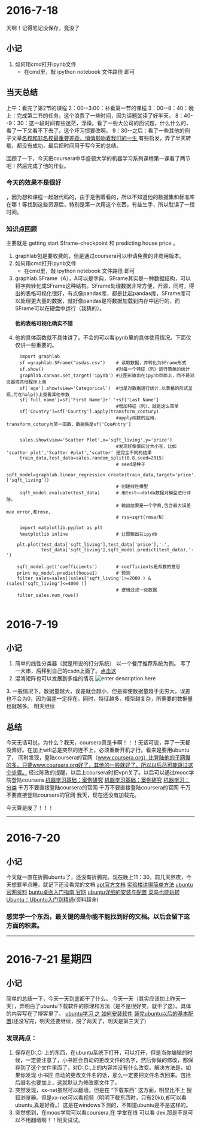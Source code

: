# 2016-7-18
天啊！记得笔记没保存，竟没了

## 小记 
1. 如何用cmd打开ipynb文件
    * 在cmd里，敲 ipython notebook 文件路径 即可
## 当天总结
上午：看完了第2节的课程
2：00--3:00：补看第一节的课程
3：00--8：40：晚上：完成第二节的任务，这个浪费了一些时间，因为读题就读了好半天。
8：40--9：30：这一段时间有些迷茫，浮躁。看了一些大公司的面试题，什么什么的，看了一下又看不下去了。这个坏习惯要改啊。
9：30--之后：看了一些其他的例子文章[名校和非名校最重要差距，悄悄影响着我们的一生](http://mp.weixin.qq.com/s?__biz=MzA5NzIyNjgwMA==&mid=2654418131&idx=1&sn=2b6c27c8682573beea405a7904c9b92e&scene=23&srcid=0716WL8oP0qSCLpSiqwsAh45#rd),有些启发，弄了半天转载，都没有成功，最后把时间用于写今天的总结。

回顾了一下，今天把coursera中华盛顿大学的机器学习系列课程第一课看了两节吧！然后完成了他的作业。 
### 今天的效果不是很好 ###
，因为想和课程一起敲代码的，由于是倒着看的，所以不知道他的数据集和标准库在哪！等找到这些资源后，特别是第一次用这个东西，有些生手，所以耽误了一段时间。

### 知识点回顾
主要就是 getting start Sframe-checkpoint 和 predicting house price 。
1. graphlab包是要收费的，但是通过coursera可以申请免费的非商用版本。
2. 如何用cmd打开ipynb文件
    * 在cmd里，敲 ipython notebook 文件路径 即可
3. graphlab.SFrame（A），A可以是字典，SFrame其实是一种数据结构，可以将字典转化成SFrame这种结构。SFrame处理数据非常方便，开源，同时，得出的表格可视化很好，有点像pandas库，都是比起pandas库，SFrame库可以处理更大量的数据，就好像pandas是将数据加载到内存中运行的，而SFrame可以在硬盘中运行（我猜的）。
   #### 他的表格可视化确实不错
4. 他的具体函数就不具体讲了。不会的可以看ipynb里的具体使用情况。下面仅仅讲一些重要的。
```
     import graphlab
     sf =graphlab.SFrame("asdas.csv")    # 读取数据，并转化为SFrame形式
     sf.show()                           #对每一个特征（列）进行简单的统计
     graphlab.canvas.set_target('ipynb') #让图形输出在ipynb页面上，而不是浏览器或其他程序上面
     sf['age'].show(view='Categorical')  #也是对数据进行统计,以表格的形式呈现,可在halp()上查看其他参数
     sf['full name']=sf['First Name']+' '+sf['Last Name']
                                         #增加特征（列），就是这么简单
     sf['Country']=sf['Country'].apply(transform_contury)
                                         #apply函数的应用，transform_cotury为某一函数，数据集是sf['Cou#ntry']
     
     
     sales.show(view='Scatter Plot',x='sqft_living',y='price') 
                                         #发现好像很区分大小写，比如 'scatter plot','Scatter #plot','scatter' 是完全不同的结果
     train_data,test_data=sales.random_split(0.8,seed=2015)
                                         # seed是种子
     sqft_model=graphlab.linear_regression.create(train_data,target='price',features=['sqft_living'])
                                         # 创建线性模型
     sqft_model.evaluate(test_data)      # 用test——datda数据对模型进行评估。
                                         # 输出结果是一个字典,包含最大误差max error,和rmse,
                                         # rss=sqrt(rmse/N)
     
     import matplotlib.pyplot as plt
     %matplotlib inline                  # 让图输出在ipynb

    plt.plot(test_data['sqft_living'],test_data['price'],'.',
             test_data['sqft_living'],sqft_model.predict(test_data),'-')
    
    sqft_model.get('coefficients')       # coefficients是系数的意思
    print my_model.predict(house1)       # 预测
    filter_sales=sales[(sales['sqft_living']>=2000 ) & (sales['sqft_living']<=4000 )]
                                         # 逻辑过滤一些数据
    filter_sales.num_rows()
        

```


# 2016-7-19 
## 小记
1. 简单的线性分类器（就是所说的打分系统）
    以一个餐厅推荐系统为例。
    写了一大串，后移到自己的csdn上面了。[点击这](http://blog.csdn.net/mosbest/article/details/51953523)
2. 混淆矩阵也可以发展到多维的情况
 ![enter description here][1]

[1]: ./images/%E6%97%A0%E6%A0%87%E9%A2%98.png "无标题.png"
3. 一般情况下，数据量越大，误差就会越小，但是即使数据量趋于无穷大，误差也不会为0，因为偏差一定存在。同时，特征越多，模型越复杂，所需要的数据量也就越多。
明天继续

## 总结
今天无话可说。为什么？我天，coursera真是卡啊！！！无话可说，弄了一天都没弄好。在加上wifi总是突然的连不上，必须重新开机才行。看来是要用ubuntu了，
同时发现，登陆coursera的官网（www.coursera.org）比登陆他的子网慢的多，只要www.coursera.org好了，其他的一般就好了。所以以后尽可能跳过这个步骤。
经过陈政的提醒，以后上coursera时把vpn关了。以后可以通过mooc学院登陆coursera [机器学习基础：案例研究](http://mooc.guokr.com/course/6199/Machine-Learning-Foundations--A-Case-Study-Approach/)
[机器学习基础：案例研究](https://www.coursera.org/learn/ml-foundations/home/welcome)
[机器学习：分类](http://mooc.guokr.com/course/6206/Machine-Learning--Classification/)
千万不要直接登陆coursera的官网
千万不要直接登陆coursera的官网
千万不要直接登陆coursera的官网
我天，现在还没有加载完。
 
 今天算是废了！！！
 
 --------------------------------------------- 
# 2016-7-20
## 小记
今天就一直在折腾ubuntu了，还没有折腾完。现在晚上11：30，前几天熬夜，今天想要早点睡，就记下还没看完的文档
[apt官方文档](http://www.debian.org/doc/manuals/apt-howto/index.zh-cn.html#contents)
[实验楼讲得简单方法](https://www.shiyanlou.com/courses/running)
[ubuntu官网资料](http://wiki.ubuntu.org.cn/%E6%96%B0%E6%89%8B%E5%85%A5%E9%97%A8%E6%8C%87%E5%BC%95)
[buntu桌面入门指南 官网](http://wiki.ubuntu.org.cn/Ubuntu%E6%A1%8C%E9%9D%A2%E5%85%A5%E9%97%A8%E6%8C%87%E5%8D%97)
[ubuntu详细的安装与配置](http://wenku.it168.com/d_000030466.shtml)
[菜鸟也能玩转Ubuntu：Ubuntu入门到精通](http://wenku.it168.com/wenji/693)(资料超全)


### 感觉学一个东西，最关键的是你能不能找到好的文档。以后会留下这方面的积累。


----------------------------------
# 2016-7-21 星期四
## 小记
简单的总结一下，今天一天到底都干了什么。
今天一天（其实应该加上昨天一天），弄明白了ubuntu下载软件的原理和方法（是不是很好笑，就干了这）。具体的内容写在了博客里了。
[ubuntu学习 之 如何安装软件](http://blog.csdn.net/mosbest/article/details/51985065)
[装完ubuntu以后的基本配置](http://blog.csdn.net/mosbest/article/details/51983574)(还没写完，明天还要继续，脱了两天了，明天是第三天了)

### 发现两点：
 1. 保存在D:,C: 上的东西，在ubuntu系统下打开，可以打开，但是当你编辑的时候，一定要注意了，小书匠会自动的更改文件的名字，然后你做的修改，都保存到了这个文件里面了，对D:,C:,上的内容并没有什么改变。解决方法是，如果你发现 小书匠  自动的更改文件名的话，那么一定要把文件名改回来。包括后缀名也要加上，这就默认为修改原文件了。
 2. 突然发现，xx-net虽然可以翻墙，但是在  “下载东西”  这方面，明显比不上 搜狐浏览器。但是xx-net可以看视频（明明下载东西时，只有20kb,却可以看ubuntu,真是好奇。）这是在windows下测的，不知道ubuntu是不是这样的。
 3. 突然想到，在mooc学院可以看coursera,在 学堂在线 可以看 dex,那是不是可以不用翻墙啊！！明天试试。

